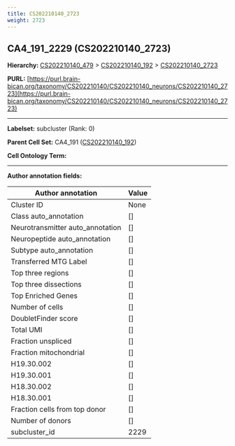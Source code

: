 ```yaml
---
title: CS202210140_2723
weight: 2723
---
```

## CA4_191_2229 (CS202210140_2723)
<b>Hierarchy: </b>
[CS202210140_479](../CS202210140_479) >
[CS202210140_192](../CS202210140_192) >
[CS202210140_2723](../CS202210140_2723)

**PURL:** [https://purl.brain-bican.org/taxonomy/CS202210140/CS202210140_neurons/CS202210140_2723](https://purl.brain-bican.org/taxonomy/CS202210140/CS202210140_neurons/CS202210140_2723)

---


**Labelset:** subcluster (Rank: 0)

**Parent Cell Set:** CA4_191 ([CS202210140_192](../CS202210140_192))



**Cell Ontology Term:** 

[MARKER GENES.]: #


---

[TRANSFERRED ANNOTATIONS.]: #


[AUTHOR ANNOTATION FIELDS.]: #


**Author annotation fields:**

| Author annotation | Value |
|-------------------|-------|
|Cluster ID|None|
|Class auto_annotation|[]|
|Neurotransmitter auto_annotation|[]|
|Neuropeptide auto_annotation|[]|
|Subtype auto_annotation|[]|
|Transferred MTG Label|[]|
|Top three regions|[]|
|Top three dissections|[]|
|Top Enriched Genes|[]|
|Number of cells|[]|
|DoubletFinder score|[]|
|Total UMI|[]|
|Fraction unspliced|[]|
|Fraction mitochondrial|[]|
|H19.30.002|[]|
|H19.30.001|[]|
|H18.30.002|[]|
|H18.30.001|[]|
|Fraction cells from top donor|[]|
|Number of donors|[]|
|subcluster_id|2229|
